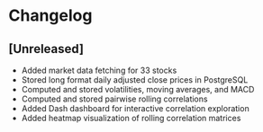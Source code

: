 # Changelog

## [Unreleased]
- Added market data fetching for 33 stocks
- Stored long format daily adjusted close prices in PostgreSQL
- Computed and stored volatilities, moving averages, and MACD
- Computed and stored pairwise rolling correlations
- Added Dash dashboard for interactive correlation exploration
- Added heatmap visualization of rolling correlation matrices

